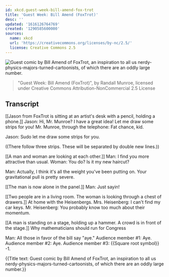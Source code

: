 ```yaml
---
id: xkcd.guest-week-bill-amend-fox-trot
title: 'Guest Week: Bill Amend (FoxTrot)'
desc: ''
updated: '1616126764769'
created: '1290585600000'
sources:
  name: xkcd
  url: 'https://creativecommons.org/licenses/by-nc/2.5/'
  license: Creative Commons 2.5
---
```

![Guest comic by Bill Amend of FoxTrot, an inspiration to all us nerdy-physics-majors-turned-cartoonists, of which there are an oddly large number.](https://imgs.xkcd.com/comics/guest_week_bill_amend_foxtrot.png)
> "Guest Week: Bill Amend (FoxTrot)", by Randall Munroe, licensed under Creative Commons Attribution-NonCommercial 2.5 License

## Transcript
[[Jason from FoxTrot is sitting at an artist's desk with a pencil, holding a phone.]]
Jason: Hi, Mr. Munroe? I have a great idea! Let me draw some strips for you!
Mr. Munroe, through the telephone:  Fat chance, kid.

Jason: Sudo let me draw some strips for you.

((There follow three strips.  These will be separated by double new lines.))

[[A man and woman are looking at each other.]]
Man: I find you more attractive than usual.
Woman: You do? Is it my new haircut?

Man: Actually, I think it's all the weight you've been putting on.  Your gravitational pull is pretty severe.

[[The man is now alone in the panel.]]
Man: Just sayin!


[[Two people are in a living room.  The woman is looking through a chest of drawers.]]
At home with the Heisenbergs.
Mrs. Heisenberg: I can't find my car keys.
Mr. Heisenberg: You probably know too much about their momentum.


[[A man is standing on a stage, holding up a hammer.  A crowd is in front of the stage.]]
Why mathematicians should run for Congress

Man: All those in favor of the bill say "aye."
Audience member #1: Aye.
Audience member #2: Aye.
Audience member #3: {{Square root symbol}} -1.

{{Title text: Guest comic by Bill Amend of FoxTrot, an inspiration to all us nerdy-physics-majors-turned-cartoonists, of which there are an oddly large number.}}
